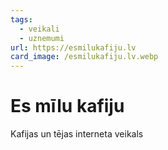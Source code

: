 ```yaml
---
tags:
  - veikali
  - uznemumi
url: https://esmilukafiju.lv
card_image: /esmilukafiju.lv.webp
---
```


# Es mīlu kafiju

Kafijas un tējas interneta veikals
